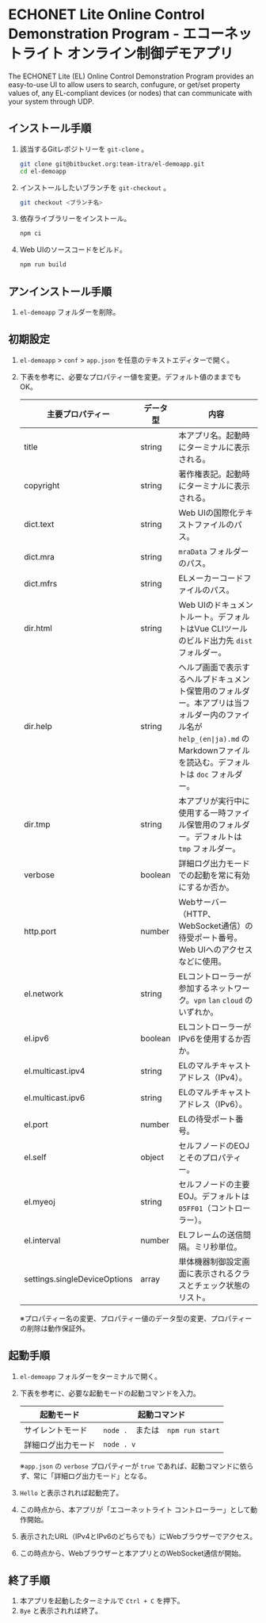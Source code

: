 # ECHONET Lite Online Control Demonstration Program - エコーネットライト オンライン制御デモアプリ

The ECHONET Lite (EL) Online Control Demonstration Program provides an easy-to-use UI to allow users to search, confugure, or get/set property values of, any EL-compliant devices (or nodes) that can communicate with your system through UDP.

## インストール手順

1. 該当するGitレポジトリーを `git-clone` 。

   ```bash
   git clone git@bitbucket.org:team-itra/el-demoapp.git
   cd el-demoapp
   ```

2. インストールしたいブランチを `git-checkout` 。

   ```bash
   git checkout <ブランチ名>
   ```

3. 依存ライブラリーをインストール。

   ```bash
   npm ci
   ```

4. Web UIのソースコードをビルド。

   ```bash
   npm run build
   ```

## アンインストール手順

1. `el-demoapp` フォルダーを削除。

## 初期設定

1. `el-demoapp` > `conf` > `app.json` を任意のテキストエディターで開く。

2. 下表を参考に、必要なプロパティー値を変更。デフォルト値のままでもOK。

   | 主要プロパティー | データ型 | 内容 |
   | --- | --- | --- |
   | title | string | 本アプリ名。起動時にターミナルに表示される。 |
   | copyright | string | 著作権表記。起動時にターミナルに表示される。 |
   | dict.text | string | Web UIの国際化テキストファイルのパス。 |
   | dict.mra | string | `mraData` フォルダーのパス。 |
   | dict.mfrs | string | ELメーカーコードファイルのパス。 |
   | dir.html | string | Web UIのドキュメントルート。デフォルトはVue CLIツールのビルド出力先 `dist` フォルダー。 |
   | dir.help | string | ヘルプ画面で表示するヘルプドキュメント保管用のフォルダー。本アプリは当フォルダー内のファイル名が `help_(en\|ja).md` のMarkdownファイルを読込む。デフォルトは `doc` フォルダー。 |
   | dir.tmp | string | 本アプリが実行中に使用する一時ファイル保管用のフォルダー。デフォルトは `tmp` フォルダー。 |
   | verbose | boolean | 詳細ログ出力モードでの起動を常に有効にするか否か。 |
   | http.port | number | Webサーバー（HTTP、WebSocket通信）の待受ポート番号。Web UIへのアクセスなどに使用。 |
   | el.network | string | ELコントローラーが参加するネットワーク。`vpn` `lan` `cloud` のいずれか。 |
   | el.ipv6 | boolean | ELコントローラーがIPv6を使用するか否か。 |
   | el.multicast.ipv4 | string | ELのマルチキャストアドレス（IPv4）。 |
   | el.multicast.ipv6 | string | ELのマルチキャストアドレス（IPv6）。 |
   | el.port | number | ELの待受ポート番号。 |
   | el.self | object | セルフノードのEOJとそのプロパティー。 |
   | el.myeoj | string | セルフノードの主要EOJ。デフォルトは `05FF01`（コントローラー）。 |
   | el.interval | number | ELフレームの送信間隔。ミリ秒単位。 |
   | settings.singleDeviceOptions | array | 単体機器制御設定画面に表示されるクラスとチェック状態のリスト。 |

   ※プロパティー名の変更、プロパティー値のデータ型の変更、プロパティーの削除は動作保証外。

## 起動手順

1. `el-demoapp` フォルダーをターミナルで開く。

2. 下表を参考に、必要な起動モードの起動コマンドを入力。

   | 起動モード         | 起動コマンド                      |
   | ------------------ | --------------------------------- |
   | サイレントモード   | `node .`　または　`npm run start` |
   | 詳細ログ出力モード | `node . v`                        |

   ※`app.json` の `verbose` プロパティーが `true` であれば、起動コマンドに依らず、常に「詳細ログ出力モード」となる。

3. `Hello` と表示されれば起動完了。

4. この時点から、本アプリが「エコーネットライト コントローラー」として動作開始。

5. 表示されたURL（IPv4とIPv6のどちらでも）にWebブラウザーでアクセス。

6. この時点から、Webブラウザーと本アプリとのWebSocket通信が開始。

## 終了手順

1. 本アプリを起動したターミナルで `Ctrl + C` を押下。
2. `Bye` と表示されれば終了。

